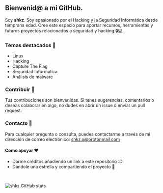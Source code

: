 ## Bienvenid@ a mi GitHub.

Soy **shkz**. Soy apasionado por el Hacking y la Seguridad Informática desde temprana edad.
Cree este espacio para aportar recursos, herramientas y futuros proyectos relacionados a seguridad y hacking 🔒💻. 

### Temas destacados 🌟
- Linux <br>
- Hacking <br>
- Capture The Flag <br>
- Seguridad Informatica<br>
- Análisis de malware<br>

### Contribuir 🤝
Tus contribuciones son bienvenidas. Si tenes sugerencias, comentarios o deseas colaborar en algo, no dudes en abrir un issue o enviar un pull request.

### Contacto 📧
Para cualquier pregunta o consulta, puedes contactarme a través de mi dirección de correo electrónico: shkz.x@protonmail.com

#### Como apoyar ❤️
- Darme créditos añadiendo un link a este repositorio :D
- Dándole una estrella y compartiendo el proyecto 🚀
<br>

![shkz GitHub stats](https://github-readme-stats.vercel.app/api?username=shkz-x&theme=radical&show_icons=true)
